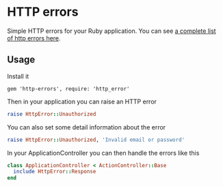 # HTTP errors

Simple HTTP errors for your Ruby application. You can see [a complete list of http errors here](https://httpstatuses.com).

## Usage

Install it

```
gem 'http-errors', require: 'http_error'
```

Then in your application you can raise an HTTP error

```ruby
raise HttpError::Unauthorized
```

You can also set some detail information about the error

```ruby
raise HttpError::Unauthorized, 'Invalid email or password'
```

In your ApplicationController you can then handle the errors like this

```ruby
class ApplicationController < ActionController::Base
  include HttpError::Response
end
```
